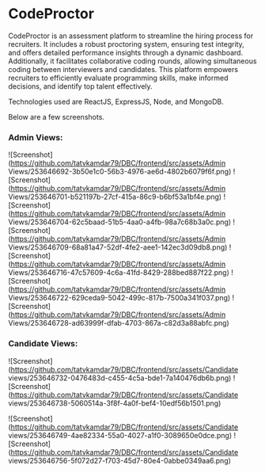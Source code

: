 # CodeProctor

CodeProctor is an assessment platform to streamline the hiring process for recruiters. It includes a robust proctoring system, ensuring test integrity, and offers detailed performance insights through a dynamic dashboard. Additionally, it facilitates collaborative coding rounds, allowing simultaneous coding between interviewers and candidates. This platform empowers recruiters to efficiently evaluate programming skills, make informed decisions, and identify top talent effectively.

Technologies used are ReactJS, ExpressJS, Node, and MongoDB.

Below are a few screenshots.

### Admin Views:

![Screenshot](https://github.com/tatvkamdar79/DBC/frontend/src/assets/Admin Views/253646692-3b50e1c0-56b3-4976-ae6d-4802b6079f6f.png)
![Screenshot](https://github.com/tatvkamdar79/DBC/frontend/src/assets/Admin Views/253646701-b521197b-27cf-415a-86c9-b6bf53a1bf4e.png)
![Screenshot](https://github.com/tatvkamdar79/DBC/frontend/src/assets/Admin Views/253646704-62c5baad-51b5-4aa0-a4fb-98a7c68b3a0c.png)
![Screenshot](https://github.com/tatvkamdar79/DBC/frontend/src/assets/Admin Views/253646709-68a81a47-52df-4fe2-aee1-142ec3d09db8.png)
![Screenshot](https://github.com/tatvkamdar79/DBC/frontend/src/assets/Admin Views/253646716-47c57609-4c6a-41fd-8429-288bed887f22.png)
![Screenshot](https://github.com/tatvkamdar79/DBC/frontend/src/assets/Admin Views/253646722-629ceda9-5042-499c-817b-7500a341f037.png)
![Screenshot](https://github.com/tatvkamdar79/DBC/frontend/src/assets/Admin Views/253646728-ad63999f-dfab-4703-867a-c82d3a88abfc.png)

### Candidate Views:

![Screenshot](https://github.com/tatvkamdar79/DBC/frontend/src/assets/Candidate views/253646732-0476483d-c455-4c5a-bde1-7a140476db6b.png)
![Screenshot](https://github.com/tatvkamdar79/DBC/frontend/src/assets/Candidate views/253646738-5060514a-3f8f-4a0f-bef4-10edf56b1501.png)

![Screenshot](https://github.com/tatvkamdar79/DBC/frontend/src/assets/Candidate views/253646749-4ae82334-55a0-4027-a1f0-3089650e0dce.png)
![Screenshot](https://github.com/tatvkamdar79/DBC/frontend/src/assets/Candidate views/253646756-5f072d27-f703-45d7-80e4-0abbe0349aa6.png)
